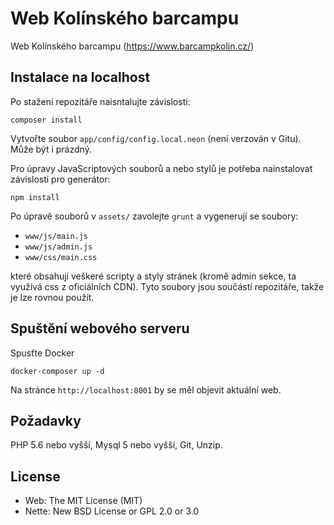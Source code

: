 Web Kolínského barcampu
======================

Web Kolínského barcampu (https://www.barcampkolin.cz/)


Instalace na localhost
----------------------

Po stažení repozitáře naisntalujte závislosti:

    composer install

Vytvořte soubor `app/config/config.local.neon` (není verzován v Gitu). Může být i prázdný.

Pro úpravy JavaScriptových souborů a nebo stylů je potřeba nainstalovat závislosti pro generátor:

    npm install
    
Po úpravě souborů v `assets/` zavolejte `grunt` a vygenerují se soubory:
- `www/js/main.js`
- `www/js/admin.js`
- `www/css/main.css`

které obsahují veškeré scripty a styly stránek (kromě admin sekce, ta využívá css z oficiálních CDN). Tyto soubory jsou
součástí repozitáře, takže je lze rovnou použít. 
 

Spuštění webového serveru
-------------------------
Spusťte Docker 

    docker-composer up -d

Na stránce `http://localhost:8001` by se měl objevit aktuální web.


Požadavky
---------

PHP 5.6 nebo vyšší, Mysql 5 nebo vyšší, Git, Unzip. 


License
-------
- Web: The MIT License (MIT)
- Nette: New BSD License or GPL 2.0 or 3.0
